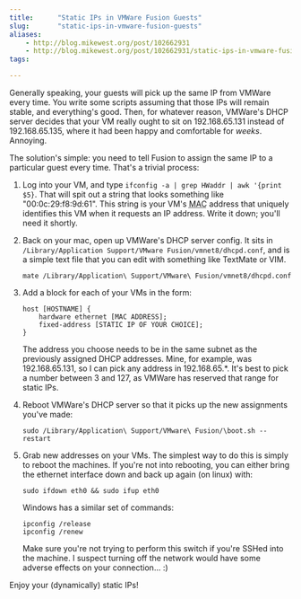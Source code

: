 ```yaml
---
title:      "Static IPs in VMWare Fusion Guests"
slug:       "static-ips-in-vmware-fusion-guests"
aliases:
    - http://blog.mikewest.org/post/102662931
    - http://blog.mikewest.org/post/102662931/static-ips-in-vmware-fusion-guests
tags: 

---
```

Generally speaking, your guests will pick up the same IP from VMWare every time.  You write some scripts assuming that those IPs will remain stable, and everything's good.  Then, for whatever reason, VMWare's DHCP server decides that your VM really ought to sit on 192.168.65.131 instead of 192.168.65.135, where it had been happy and comfortable for _weeks_.  Annoying.

The solution's simple: you need to tell Fusion to assign the same IP to a particular guest every time.  That's a trivial process:

1.  Log into your VM, and type `ifconfig -a | grep HWaddr | awk '{print $5}`.  That will spit out a string that looks something like "00:0c:29:f8:9d:61".  This string is your VM's <abbr title="Media Access Control">MAC</abbr> address that uniquely identifies this VM when it requests an IP address.  Write it down; you'll need it shortly.

2.  Back on your mac, open up VMWare's DHCP server config.  It sits in `/Library/Application Support/VMware Fusion/vmnet8/dhcpd.conf`, and is a simple text file that you can edit with something like TextMate or VIM.

        mate /Library/Application\ Support/VMware\ Fusion/vmnet8/dhcpd.conf

3.  Add a block for each of your VMs in the form:

        host [HOSTNAME] {
            hardware ethernet [MAC ADDRESS];
            fixed-address [STATIC IP OF YOUR CHOICE];
        }

    The address you choose needs to be in the same subnet as the previously assigned DHCP addresses.  Mine, for example, was 192.168.65.131, so I can pick any address in 192.168.65.*.  It's best to pick a number between 3 and 127, as VMWare has reserved that range for static IPs.

4.  Reboot VMWare's DHCP server so that it picks up the new assignments you've made:

        sudo /Library/Application\ Support/VMware\ Fusion/\boot.sh --restart

5.  Grab new addresses on your VMs.  The simplest way to do this is simply to reboot the machines.  If you're not into rebooting, you can either bring the ethernet interface down and back up again (on linux) with:

        sudo ifdown eth0 && sudo ifup eth0

    Windows has a similar set of commands:

        ipconfig /release
        ipconfig /renew

    Make sure you're not trying to perform this switch if you're SSHed into the machine.  I suspect turning off the network would have some adverse effects on your connection... :)

Enjoy your (dynamically) static IPs!